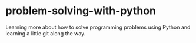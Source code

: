 # problem-solving-with-python
Learning more about how to solve programming problems using Python and learning a little git along the way.
